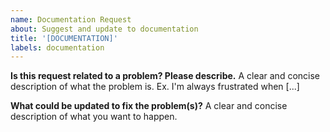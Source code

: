 ```yaml
---
name: Documentation Request
about: Suggest and update to documentation
title: '[DOCUMENTATION]'
labels: documentation
---
```


**Is this request related to a problem? Please describe.**
A clear and concise description of what the problem is. Ex. I'm always frustrated when [...]

**What could be updated to fix the problem(s)?**
A clear and concise description of what you want to happen.

